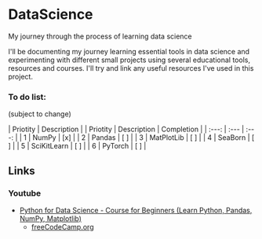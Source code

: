 # DataScience

My journey through the process of learning data science</br>

I'll be documenting my journey learning essential tools in data science and experimenting with different small projects using several educational tools, resources and courses. I'll try and link any useful resources I've used in this project.

### To do list:
(subject to change)

| Priotity | Description |
| Priotity | Description | Completion |
| :---: | :--- | :---: |
| 1 | NumPy | [x] |
| 2 | Pandas | [ ] |
| 3 | MatPlotLib | [ ] |
| 4 | SeaBorn | [ ] |
| 5 | SciKitLearn | [ ] |
| 6 | PyTorch | [ ] |

## Links

### Youtube

* [Python for Data Science - Course for Beginners (Learn Python, Pandas, NumPy, Matplotlib)](https://www.youtube.com/watch?v=LHBE6Q9XlzI)
  * [freeCodeCamp.org](https://www.youtube.com/@freecodecamp)
